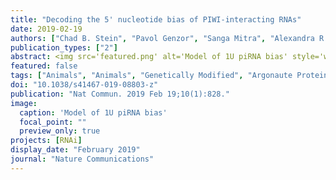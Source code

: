 ```yaml
---
title: "Decoding the 5' nucleotide bias of PIWI-interacting RNAs"
date: 2019-02-19
authors: ["Chad B. Stein", "Pavol Genzor", "Sanga Mitra", "Alexandra R. Elchert", "**Jonathan J. Ipsaro**", "Leif Benner", "Sushil Sobti", "Yijun Su", "Molly Hammell", "Leemor Joshua-Tor", "Astrid D. Haase"]
publication_types: ["2"]
abstract: <img src='featured.png' alt='Model of 1U piRNA bias' style='width:50%;float:right'>PIWI-interacting RNAs (piRNAs) are at the center of a small RNA-based immune system that defends genomes against the deleterious action of mobile genetic elements (transposons). PiRNAs are highly variable in sequence with extensive targeting potential. Their diversity is restricted by their preference to start with a Uridine (U) at the 5' most position (1U-bias), a bias that remains poorly understood. Here we uncover that the 1U-bias of Piwi-piRNAs is established by consecutive discrimination against all nucleotides but U, first during piRNA biogenesis and then upon interaction with Piwi's specificity loop. Sequence preferences during piRNA processing also restrict U across the piRNA body with the potential to directly impact target recognition. Overall, the uncovered signatures could modulate specificity and efficacy of piRNA-mediated transposon restriction, and provide a substrate for purifying selection in the ongoing arms race between genomes and their mobile parasites.
featured: false
tags: ["Animals", "Animals", "Genetically Modified", "Argonaute Proteins", "Drosophila", "Drosophila Proteins", "Female", "Mutation", "Ovary", "Protein Domains", "RNA", "Small Interfering", "Uracil", "Uridine"]
doi: "10.1038/s41467-019-08803-z"
publication: "Nat Commun. 2019 Feb 19;10(1):828."
image:
  caption: 'Model of 1U piRNA bias'
  focal_point: ""
  preview_only: true
projects: [RNAi]
display_date: "February 2019"
journal: "Nature Communications"
---
```


